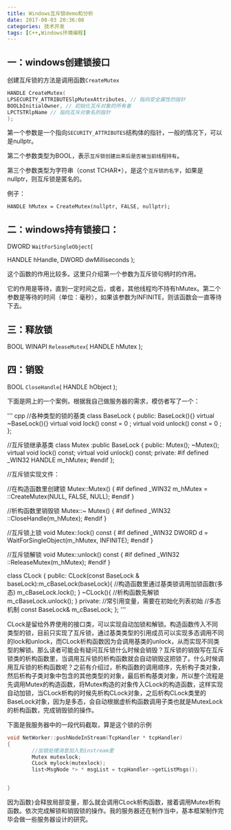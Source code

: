 ```yaml
---
title: Windows互斥锁demo和分析
date: 2017-08-03 20:36:08
categories: 技术开发
tags: [C++,Windows环境编程]
---
```

## 一：windows创建锁接口

创建互斥锁的方法是调用函数`CreateMutex`
``` cpp
HANDLE CreateMutex(
LPSECURITY_ATTRIBUTESlpMutexAttributes, // 指向安全属性的指针
BOOLbInitialOwner, // 初始化互斥对象的所有者
LPCTSTRlpName // 指向互斥对象名的指针
);
```
第一个参数是一个指向`SECURITY_ATTRIBUTES`结构体的指针，一般的情况下，可以是nullptr。

第二个参数类型为BOOL，表示`互斥锁创建出来后是否被当前线程持有`。

第三个参数类型为字符串（const TCHAR*），是这个`互斥锁的名字`，如果是nullptr，则互斥锁是匿名的。

例子：

`HANDLE hMutex = CreateMutex(nullptr, FALSE, nullptr);`
<!-- more -->  
## 二：windows持有锁接口：

DWORD `WaitForSingleObject`(

HANDLE hHandle,
DWORD dwMilliseconds
);
 

这个函数的作用比较多。这里只介绍第一个参数为互斥锁句柄时的作用。

它的作用是等待，直到一定时间之后，或者，其他线程均不持有hMutex。第二个参数是等待的时间（单位：毫秒），如果该参数为INFINITE，则该函数会一直等待下去。

## 三：释放锁

BOOL WINAPI `ReleaseMutex`(
HANDLE hMutex
);
## 四：销毁

BOOL `CloseHandle`(
HANDLE hObject
);

下面是网上的一个案例，根据我自己做服务器的需求，模仿者写了一个：

 
''' cpp
//各种类型的锁的基类
class BaseLock
{
public:
    BaseLock(){}
    virtual ~BaseLock(){}
    virtual void lock() const = 0 ;
    virtual void unlock() const = 0 ;
};

 


//互斥锁继承基类
class Mutex :public BaseLock
{
public:
    Mutex();
    ~Mutex();
    virtual void lock() const;
    virtual void unlock() const;
private:
#if defined _WIN32
    HANDLE m_hMutex;
#endif
};

 

//互斥锁实现文件：


//在构造函数里创建锁
Mutex::Mutex()
{
    #if defined _WIN32
        m_hMutex = ::CreateMutex(NULL, FALSE, NULL);
    #endif
}

//析构函数里销毁锁
Mutex::~ Mutex()
{
    #if defined _WIN32
        ::CloseHandle(m_hMutex);
    #endif
}

//互斥锁上锁
void Mutex::lock() const
{
    #if defined _WIN32
      DWORD d = WaitForSingleObject(m_hMutex, INFINITE);
    #endif
}

//互斥锁解锁
void Mutex::unlock() const
{
    #if defined _WIN32
      ::ReleaseMutex(m_hMutex);
    #endif
}

class CLock
{
public:
    CLock(const BaseLock & baseLock):m_cBaseLock(baseLock){
        //构造函数里通过基类锁调用加锁函数(多态)
        m_cBaseLock.lock();
    }
    ~CLock(){
        //析构函数先解锁
        m_cBaseLock.unlock();
    }
private:
    //常引用变量，需要在初始化列表初始
    //多态机制
    const BaseLock& m_cBaseLock;
};
'''
 

CLock是留给外界使用的接口类，可以实现自动加锁和解锁。构造函数传入不同类型的锁，目前只实现了互斥锁，通过基类类型的引用成员可以实现多态调用不同的lock和unlock，而CLock析构函数因为会调用基类的unlock，从而实现不同类型的解锁。那么读者可能会有疑问互斥锁什么时候会销毁？互斥锁的销毁写在互斥锁类的析构函数里，当调用互斥锁的析构函数就会自动销毁这把锁了。什么时候调用互斥锁的析构函数呢？之前有介绍过，析构函数的调用顺序，先析构子类对象，然后析构子类对象中包含的其他类型的对象，最后析构基类对象，所以整个流程是先调用Mutex的构造函数，将Mutex构造的对象传入CLock的构造函数，这样实现自动加锁，当CLock析构的时候先析构CLock对象，之后析构CLock类里的BaseLock对象，因为是多态，会自动根据虚析构函数调用子类也就是MutexLock的析构函数，完成销毁锁的操作。

下面是我服务器中的一段代码截取，算是这个锁的示例

``` cpp
void NetWorker::pushNodeInStream(TcpHandler * tcpHandler)
{
        //加锁处理消息加入到instream里
        Mutex mutexlock;
        CLock mylock(mutexlock);    
        list<MsgNode *> * msgList = tcpHandler->getListMsgs();


}
```
因为函数`}`会释放局部变量，那么就会调用CLock析构函数，接着调用Mutex析构函数。依次完成解锁和销毁锁的操作。我的服务器还在制作当中，基本框架制作完毕会做一些服务器设计的研究。

 